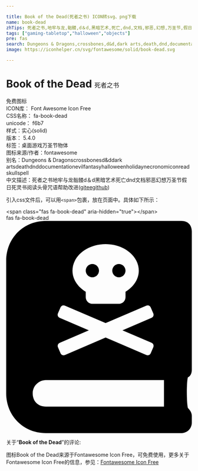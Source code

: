 ```yaml
---

title: Book of the Dead(死者之书) ICON转svg、png下载
name: book-dead
zhTips: 死者之书,地牢与龙,骷髅,d＆d,黑暗艺术,死亡,dnd,文档,邪恶,幻想,万圣节,假日,死灵书,阅读,头骨,咒语
tags: ["gaming-tabletop","halloween","objects"]
pre: fas
search: Dungeons & Dragons,crossbones,d&d,dark arts,death,dnd,documentation,evil,fantasy,halloween,holiday,necronomicon,read,skull,spell
image: https://iconhelper.cn/svg/fontawesome/solid/book-dead.svg

---
```


# Book of the Dead  <small style="font-size: 60%;font-weight: 100">死者之书</small>


<div class="detail-page">
<p>
<span><span class="badge-success badge">免费图标</span> </span>
<br/>
<span>
ICON库：
<span class="badge-secondary badge">Font Awesome Icon Free</span> 
</span>
<br/>
<span>
CSS名称：
<span class="badge-secondary badge">fa-book-dead</span> 
</span>
<br/>
<span>
unicode：
<span class="badge-secondary badge">f6b7</span> 
<copy-btn content='f6b7' btn-title=""></copy-btn>
<copy-btn :content='String.fromCodePoint(parseInt("f6b7", 16))' btn-title="复制U"></copy-btn>
</span><br/><span>样式：<span class="badge-light badge">实心(solid)</span></span>
<br/>
<span>
版本：
<span class="badge-secondary badge">5.4.0</span> 
</span><br/><span>标签：<span class="badge-light badge"><router-link to="/tags/gaming-tabletop.html">桌面游戏</router-link></span><span class="badge-light badge"><router-link to="/tags/halloween.html">万圣节</router-link></span><span class="badge-light badge"><router-link to="/tags/objects.html">物体</router-link></span></span>
<br/>
<span>图标来源/作者：<span class="badge-light badge">fontawesome</span></span> 
<br/>
<span>别名：<span class="badge-light badge">Dungeons & Dragons</span><span class="badge-light badge">crossbones</span><span class="badge-light badge">d&d</span><span class="badge-light badge">dark arts</span><span class="badge-light badge">death</span><span class="badge-light badge">dnd</span><span class="badge-light badge">documentation</span><span class="badge-light badge">evil</span><span class="badge-light badge">fantasy</span><span class="badge-light badge">halloween</span><span class="badge-light badge">holiday</span><span class="badge-light badge">necronomicon</span><span class="badge-light badge">read</span><span class="badge-light badge">skull</span><span class="badge-light badge">spell</span></span><br/><span class="zh-detail">中文描述：<span class="badge-primary badge">死者之书</span><span class="badge-primary badge">地牢与龙</span><span class="badge-primary badge">骷髅</span><span class="badge-primary badge">d＆d</span><span class="badge-primary badge">黑暗艺术</span><span class="badge-primary badge">死亡</span><span class="badge-primary badge">dnd</span><span class="badge-primary badge">文档</span><span class="badge-primary badge">邪恶</span><span class="badge-primary badge">幻想</span><span class="badge-primary badge">万圣节</span><span class="badge-primary badge">假日</span><span class="badge-primary badge">死灵书</span><span class="badge-primary badge">阅读</span><span class="badge-primary badge">头骨</span><span class="badge-primary badge">咒语</span><span class="help-link"><span>帮助改进</span>(<a href="https://gitee.com/liuwave/icon-helper/edit/master/json/fontawesome/solid/book-dead.json" target="_blank" rel="noopener noreferrer">gitee</a><a href="https://github.com/liuwave/icon-helper/edit/master/json/fontawesome/solid/book-dead.json" target="_blank" rel="noopener noreferrer">github</a></span>)</span><br/>
</p>
</div>
<div class="alert alert-dark">
  <i class="fas fa-book-dead fa-xs"></i>
  <i class="fas fa-book-dead fa-sm"></i>
  <i class="fas fa-book-dead fa-lg"></i>
  <i class="fas fa-book-dead fa-2x"></i>
  <i class="fas fa-book-dead fa-3x"></i>
  <i class="fas fa-book-dead fa-5x"></i>
  <i class="fas fa-book-dead fa-7x"></i>
</div>
<div>
  <p>引入css文件后，可以用<code>&lt;span&gt;</code>包裹，放在页面中。具体如下所示：    
  </p>
  <div class="alert alert-primary" style="font-size: 14px">
    &lt;span class="fas fa-book-dead" aria-hidden="true"&gt;&lt;/span&gt;
    <copy-btn content='<span class="fas fa-book-dead" aria-hidden="true"></span>'></copy-btn>
  </div>
  <div class="alert alert-secondary">
    <i class="fas fa-book-dead"
    style="font-size: 24px"
    aria-hidden="true"></i> fas fa-book-dead
    <copy-btn content="fas fa-book-dead" btn-title="复制图标名称"></copy-btn>
  </div>
</div>
<div id="svg" class="svg-wrap">
<svg xmlns="http://www.w3.org/2000/svg" viewBox="0 0 448 512"><path d="M272 136c8.8 0 16-7.2 16-16s-7.2-16-16-16-16 7.2-16 16 7.2 16 16 16zm176 222.4V25.6c0-16-9.6-25.6-25.6-25.6H96C41.6 0 0 41.6 0 96v320c0 54.4 41.6 96 96 96h326.4c12.8 0 25.6-9.6 25.6-25.6v-16c0-6.4-3.2-12.8-9.6-19.2-3.2-16-3.2-60.8 0-73.6 6.4-3.2 9.6-9.6 9.6-19.2zM240 56c44.2 0 80 28.7 80 64 0 20.9-12.7 39.2-32 50.9V184c0 8.8-7.2 16-16 16h-64c-8.8 0-16-7.2-16-16v-13.1c-19.3-11.7-32-30-32-50.9 0-35.3 35.8-64 80-64zM124.8 223.3l6.3-14.7c1.7-4.1 6.4-5.9 10.5-4.2l98.3 42.1 98.4-42.1c4.1-1.7 8.8.1 10.5 4.2l6.3 14.7c1.7 4.1-.1 8.8-4.2 10.5L280.6 264l70.3 30.1c4.1 1.7 5.9 6.4 4.2 10.5l-6.3 14.7c-1.7 4.1-6.4 5.9-10.5 4.2L240 281.4l-98.3 42.2c-4.1 1.7-8.8-.1-10.5-4.2l-6.3-14.7c-1.7-4.1.1-8.8 4.2-10.5l70.4-30.1-70.5-30.3c-4.1-1.7-5.9-6.4-4.2-10.5zm256 224.7H96c-19.2 0-32-12.8-32-32s16-32 32-32h284.8zM208 136c8.8 0 16-7.2 16-16s-7.2-16-16-16-16 7.2-16 16 7.2 16 16 16z"/></svg>
</div>
<detail full-name='fa-book-dead'></detail>
<div class="icon-detail__container">
<p>关于“<b>Book of the Dead</b>”的评论:</p>
</div>
<Vssue title="关于“Book of the Dead”的评论" />    
<div><p>图标Book of the Dead来源于Fontawesome Icon Free，可免费使用，更多关于  Fontawesome Icon Free的信息，参见：<a target="_blank" href="https://iconhelper.cn/fontawesome.html">Fontawesome Icon Free</a>
</p></div>
